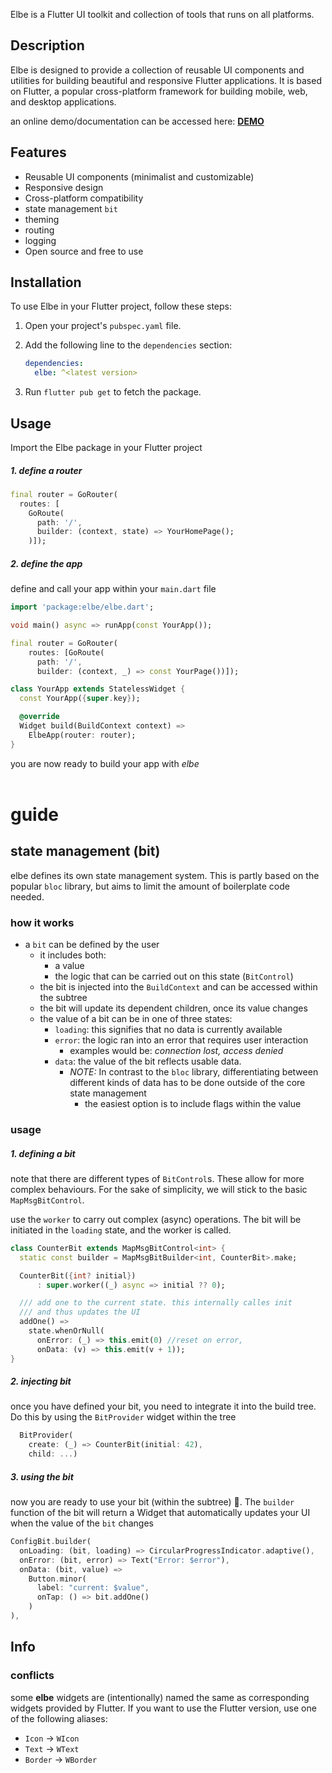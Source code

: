 Elbe is a Flutter UI toolkit and collection of tools that runs on all platforms.

## Description

Elbe is designed to provide a collection of reusable UI components and utilities for building beautiful and responsive Flutter applications. It is based on Flutter, a popular cross-platform framework for building mobile, web, and desktop applications.

an online demo/documentation can be accessed here: [**DEMO**](https://robbb.in/elbe)

## Features

- Reusable UI components (minimalist and customizable)
- Responsive design
- Cross-platform compatibility
- state management `bit`
- theming
- routing
- logging
- Open source and free to use

## Installation

To use Elbe in your Flutter project, follow these steps:

1. Open your project's `pubspec.yaml` file.
2. Add the following line to the `dependencies` section:

   ```yaml
   dependencies:
     elbe: ^<latest version>
   ```

3. Run `flutter pub get` to fetch the package.

## Usage

Import the Elbe package in your Flutter project

##### 1. define a router

```dart
final router = GoRouter(
  routes: [
    GoRoute(
      path: '/',
      builder: (context, state) => YourHomePage();
    )]);
```

##### 2. define the app

define and call your app within your `main.dart` file

```dart
import 'package:elbe/elbe.dart';

void main() async => runApp(const YourApp());

final router = GoRouter(
    routes: [GoRoute(
      path: '/',
      builder: (context, _) => const YourPage())]);

class YourApp extends StatelessWidget {
  const YourApp({super.key});

  @override
  Widget build(BuildContext context) =>
    ElbeApp(router: router);
}
```

you are now ready to build your app with _elbe_
<br><br>

# guide

## state management (bit)

elbe defines its own state management system. This is partly based on the popular `bloc` library, but aims to limit the amount of boilerplate code needed.

### how it works

- a `bit` can be defined by the user
  - it includes both:
    - a value
    - the logic that can be carried out on this state (`BitControl`)
  - the bit is injected into the `BuildContext` and can be accessed within the subtree
  - the bit will update its dependent children, once its value changes
  - the value of a bit can be in one of three states:
    - `loading`: this signifies that no data is currently available
    - `error`: the logic ran into an error that requires user interaction
      - examples would be: _connection lost, access denied_
    - `data`: the value of the bit reflects usable data.
      - _NOTE:_ In contrast to the `bloc` library, differentiating between different kinds of data has
        to be done outside of the core state management
        - the easiest option is to include flags within the value

### usage

##### 1. defining a bit

note that there are different types of `BitControl`s. These allow for more complex behaviours. For the sake of simplicity, we will stick to the basic `MapMsgBitControl`.

use the `worker` to carry out complex (async) operations. The bit will be initiated in the `loading` state, and the worker is called.

```dart
class CounterBit extends MapMsgBitControl<int> {
  static const builder = MapMsgBitBuilder<int, CounterBit>.make;

  CounterBit({int? initial})
      : super.worker((_) async => initial ?? 0);

  /// add one to the current state. this internally calles init
  /// and thus updates the UI
  addOne() =>
    state.whenOrNull(
      onError: (_) => this.emit(0) //reset on error,
      onData: (v) => this.emit(v + 1));
}
```

##### 2. injecting bit

once you have defined your bit, you need to integrate it into the build tree.
Do this by using the `BitProvider` widget within the tree

```dart
  BitProvider(
    create: (_) => CounterBit(initial: 42),
    child: ...)
```

##### 3. using the bit

now you are ready to use your bit (within the subtree) 🎉. The `builder` function of the bit will return a Widget that automatically updates your UI when the value of the `bit` changes

```dart
ConfigBit.builder(
  onLoading: (bit, loading) => CircularProgressIndicator.adaptive(),
  onError: (bit, error) => Text("Error: $error"),
  onData: (bit, value) =>
    Button.minor(
      label: "current: $value",
      onTap: () => bit.addOne()
    )
),
```

## Info

### conflicts

some **elbe** widgets are (intentionally) named the same as corresponding widgets provided by Flutter. If you want
to use the Flutter version, use one of the following aliases:

- `Icon` -> `WIcon`
- `Text` -> `WText`
- `Border` -> `WBorder`
